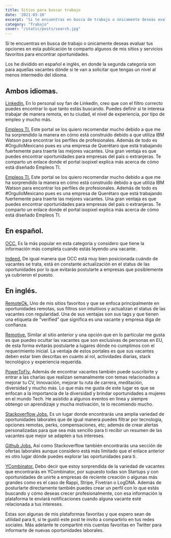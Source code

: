 ```yaml
---
title: Sitios para buscar trabajo
date: '2021-03-18'
excerpt: "Si te encuentras en busca de trabajo o únicamente deseas evaluar tus opciones en esta publicación te comparto algunos de mis sitios y servicios favoritos para encontrar oportunidades..."
category: "Trabajo"
cover: "/static/posts/search.jpg"
---
```


Si te encuentras en busca de trabajo o únicamente deseas evaluar tus opciones en esta publicación te comparto algunos de mis sitios y servicios favoritos para encontrar oportunidades.

Los he dividido en español e inglés, en donde la segunda categoría son para aquellas vacantes dónde si te van a solicitar que tengas un nivel al menos intermedio del idioma.

## Ambos idiomas.

<a href="https://www.linkedin.com/jobs/search/?keywords=backend">LinkedIn.</a> En lo personal soy fan de LinkedIn, creo que con el filtro correcto puedes encontrar lo que tanto estás buscando. Puedes definir si te interesa trabajar de manera remota, en tu ciudad, el nivel de experiencia, por tipo de empleo y mucho más.

<a href="https://empleosti.com.mx/">Empleos TI.</a> Este portal se los quiero recomendar mucho debido a que me ha sorprendido la manera en cómo está construido debido a que utiliza IBM Watson para encontrar los perfiles de profesionales. Además de todo es #OrgulloMexicano pues es una empresa de Querétaro que está trabajando fuertemente para traerte las mejores vacantes. Una gran ventaja es que puedes encontrar oportunidades para empresas del país o extranjeras. Te comparto un enlace donde el portal isopixel explica más acerca de cómo está diseñado Empleos TI.

<a href="https://empleosti.com.mx/">Empleos TI.</a> Este portal se los quiero recomendar mucho debido a que me ha sorprendido la manera en cómo está construido debido a que utiliza IBM Watson para encontrar los perfiles de profesionales. Además de todo es #OrgulloMexicano pues es una empresa de Querétaro que está trabajando fuertemente para traerte las mejores vacantes. Una gran ventaja es que puedes encontrar oportunidades para empresas del país o extranjeras. Te comparto un enlace donde el portal isopixel explica más acerca de cómo está diseñado Empleos TI.

## En español.

<a href="https://www.linkedin.com/jobs/search/?keywords=backend">OCC.</a> Es la más popular en esta categoría y considero que tiene la información más completa cuando estás leyendo una vacante.

<a href="https://www.linkedin.com/jobs/search/?keywords=backend">Indeed.</a> De igual manera que OCC está muy bien posicionada cuándo de vacantes se trata, está en constante actualización en el status de las oportunidades por lo que evitarás postularte a empresas que posiblemente ya cubrieron el puesto.

## En inglés.

<a href="https://www.linkedin.com/jobs/search/?keywords=backend">RemoteOk.</a> Uno de mis sitios favoritos y que se enfoca principalmente en oportunidades remotas, sus filtros son intuitivos y actualizan el status de las vacantes con regularidad. Una de sus ventajas son sus tags y que tienen una etiqueta de “verified” que significa es una vacante y empresa diga de confianza.

<a href="https://www.linkedin.com/jobs/search/?keywords=backend">Remotive.</a> Similar al sitio anterior y una opción que en lo particular me gusta es que puedes ocultar las vacantes que son exclusivas de personas en EU, de esta forma evitarás postularte a lugares dónde no cumplimos con el requerimiento inicial. La ventaja de estos portales es que sus vacantes deben estar bien descritas en cuanto al rol, actividades diarias, stack tecnológico y experiencia requerida.

<a href="https://www.linkedin.com/jobs/search/?keywords=backend">PowerToFly.</a> Además de encontrar vacantes también puede suscribirte y entrar a las charlas que realizan semanalmente con temas relacionados a mejorar tu CV, Innovación, mejorar tu ruta de carrera, meditación, diversidad y mucho más. Lo que más me gusta de este lugar es que se enfocan a la importancia de la diversidad y brindar oportunidades a mujeres en el mundo Tech. He asistido a algunos eventos en línea y siempre obtengo un aprendizaje y mucha motivación, te lo recomiendo mucho.

<a href="https://www.linkedin.com/jobs/search/?keywords=backend">Stackoverflow Jobs.</a> Es un lugar donde encontrarás una amplia variedad de oportunidades laborales que de igual manera puedes filtrar por tecnología, opciones remotas, perks, compensaciones, etc; además de crear alertas personalizadas para que sea más sencillo para ti recibir un resumen de las vacantes que mejor se adapten a tus intereses.

<a href="https://www.linkedin.com/jobs/search/?keywords=backend">Github Jobs.</a> Así como Stackoverflow también encontrarás una sección de ofertas laborales aunque considero está más limitado que el enlace anterior es otro lugar dónde puedes explorar las oportunidades para ti.

<a href="https://www.linkedin.com/jobs/search/?keywords=backend">YCombinator.</a> Debo decir que estoy sorprendida de la variedad de vacantes que encontrarás en YCombinator, por supuesto todas son Startups y con oportunidades de unirte a empresas de reciente creación o algunas más grandes como es el caso de Rappi, Stripe, Fivetran o LogDNA. Además de posturlarte directamente también puedes crear un perfil con lo que estás buscando y cómo deseas crecer profesionalmente, con esa información la plataforma te enviará notificaciones cuando alguna vacante esté relacionada a tus intereses.

Estas son algunas de mis plataformas favoritas y que espero sean de utilidad para ti, si te gustó este post te invito a compartirlo en tus redes sociales. Más adelante te compartiré mis cuentas favoritas en Twitter para informarte de nuevas oportunidades laborales.